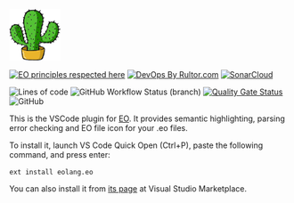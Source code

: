 <img src="./icons/cactus-128.png" height="92px" />

[![EO principles respected here](https://www.elegantobjects.org/badge.svg)](https://www.elegantobjects.org)
[![DevOps By Rultor.com](https://www.rultor.com/b/objectionary/eo)](http://www.rultor.com/p/objectionary/eo)
[<img src="https://sonarcloud.io/images/project_badges/sonarcloud-black.svg" width="120" alt="SonarCloud">](https://sonarcloud.io/summary/new_code?id=EOLangVSCode_eo-vscode)

![Lines of code](https://img.shields.io/tokei/lines/github/objectionary/eo-vscode)
![GitHub Workflow Status (branch)](https://img.shields.io/github/workflow/status/objectionary/eo-vscode/Build/master)
[![Quality Gate Status](https://sonarcloud.io/api/project_badges/measure?project=EOLangVSCode_eo-vscode&metric=alert_status)](https://sonarcloud.io/summary/new_code?id=EOLangVSCode_eo-vscode)
![GitHub](https://img.shields.io/github/license/objectionary/eo-vscode)

This is the VSCode plugin for [EO](https://github.com/objectionary/eo). It provides semantic highlighting, parsing error checking and EO file icon for your .eo files.

To install it, launch VS Code Quick Open (Ctrl+P), paste the following command, and press enter:
```
ext install eolang.eo
```

You can also install it from [its page](https://marketplace.visualstudio.com/items?itemName=eolang.eo) at Visual Studio Marketplace.
